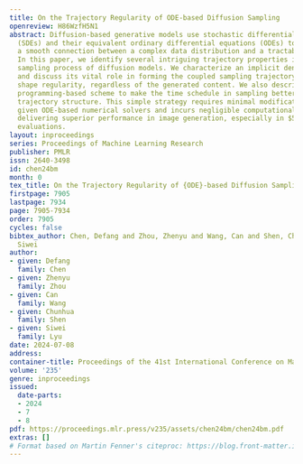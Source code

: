 ```yaml
---
title: On the Trajectory Regularity of ODE-based Diffusion Sampling
openreview: H86WzfH5N1
abstract: Diffusion-based generative models use stochastic differential equations
  (SDEs) and their equivalent ordinary differential equations (ODEs) to establish
  a smooth connection between a complex data distribution and a tractable prior distribution.
  In this paper, we identify several intriguing trajectory properties in the ODE-based
  sampling process of diffusion models. We characterize an implicit denoising trajectory
  and discuss its vital role in forming the coupled sampling trajectory with a strong
  shape regularity, regardless of the generated content. We also describe a dynamic
  programming-based scheme to make the time schedule in sampling better fit the underlying
  trajectory structure. This simple strategy requires minimal modification to any
  given ODE-based numerical solvers and incurs negligible computational cost, while
  delivering superior performance in image generation, especially in $5\sim 10$ function
  evaluations.
layout: inproceedings
series: Proceedings of Machine Learning Research
publisher: PMLR
issn: 2640-3498
id: chen24bm
month: 0
tex_title: On the Trajectory Regularity of {ODE}-based Diffusion Sampling
firstpage: 7905
lastpage: 7934
page: 7905-7934
order: 7905
cycles: false
bibtex_author: Chen, Defang and Zhou, Zhenyu and Wang, Can and Shen, Chunhua and Lyu,
  Siwei
author:
- given: Defang
  family: Chen
- given: Zhenyu
  family: Zhou
- given: Can
  family: Wang
- given: Chunhua
  family: Shen
- given: Siwei
  family: Lyu
date: 2024-07-08
address:
container-title: Proceedings of the 41st International Conference on Machine Learning
volume: '235'
genre: inproceedings
issued:
  date-parts:
  - 2024
  - 7
  - 8
pdf: https://proceedings.mlr.press/v235/assets/chen24bm/chen24bm.pdf
extras: []
# Format based on Martin Fenner's citeproc: https://blog.front-matter.io/posts/citeproc-yaml-for-bibliographies/
---
```

